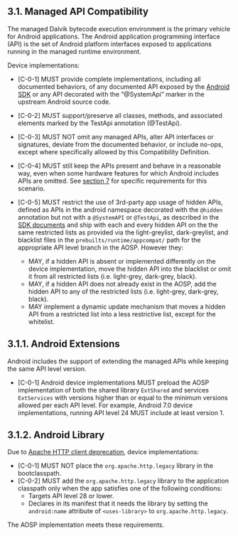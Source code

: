 ## 3.1\. Managed API Compatibility

The managed Dalvik bytecode execution environment is the primary vehicle for
Android applications. The Android application programming interface (API) is the
set of Android platform interfaces exposed to applications running in the
managed runtime environment.

Device implementations:

*    [C-0-1] MUST provide complete implementations, including all documented
     behaviors, of any documented API exposed by the [Android SDK](
     http://developer.android.com/reference/packages.html)
     or any API decorated with the “@SystemApi” marker in the upstream Android
     source code.

*    [C-0-2] MUST support/preserve all classes, methods, and associated elements
     marked by the TestApi annotation (@TestApi).

*    [C-0-3] MUST NOT omit any managed APIs, alter API interfaces or signatures,
     deviate from the documented behavior, or include no-ops, except where
     specifically allowed by this Compatibility Definition.

*    [C-0-4] MUST still keep the APIs present and behave
     in a reasonable way, even when some hardware features for which Android
     includes APIs are omitted. See [section 7](#7_hardware_compatibility)
     for specific requirements for this scenario.

*    [C-0-5] MUST restrict the use of 3rd-party app usage of hidden APIs,
     defined as APIs in the android namespace decorated with the `@hidden`
     annotation but not with a `@SystemAPI` or `@TestApi`, as described in the
     [SDK documents](https://developer.android.com/preview/restrictions-non-sdk-interfaces)
     and ship with each and every hidden API on the the same restricted lists as
     provided via the light-greylist, dark-greylist, and blacklist files in the
     `prebuilts/runtime/appcompat/` path for the appropriate API level branch
     in the AOSP. However they:

     *   MAY, if a hidden API is absent or implemented differently on the device
         implementation, move the hidden API into the blacklist or omit it from
         all restricted lists (i.e. light-grey, dark-grey, black).
     *   MAY, if a hidden API does not already exist in the AOSP, add the hidden
         API to any of the restricted lists (i.e. light-grey, dark-grey, black).
     *   MAY implement a dynamic update mechanism that moves a hidden API from a
         restricted list into a less restrictive list, except for the whitelist.
    
## 3.1.1\. Android Extensions

Android includes the support of extending the managed APIs while keeping the
same API level version.

*   [C-0-1] Android device implementations MUST preload the AOSP implementation
of both the shared library `ExtShared` and services `ExtServices` with versions
higher than or equal to the minimum versions allowed per each API level.
For example, Android 7.0 device implementations, running API level 24 MUST
include at least version 1.

## 3.1.2\. Android Library

Due to [Apache HTTP client deprecation](https://developer.android.com/preview/behavior-changes#apache-p),
device implementations:

*   [C-0-1] MUST NOT place the `org.apache.http.legacy` library in the
bootclasspath.
*   [C-0-2] MUST add the `org.apache.http.legacy` library to the application
classpath only when the app satisfies one of the following conditions:
    *    Targets API level 28 or lower.
    *    Declares in its manifest that it needs the library by setting the
    `android:name` attribute of `<uses-library>` to `org.apache.http.legacy`.

The AOSP implementation meets these requirements.